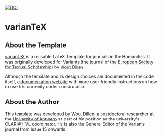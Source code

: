 [![DOI](https://zenodo.org/badge/215016822.svg)](https://zenodo.org/badge/latestdoi/215016822)

# varianTeX

## About the Template

[varianTeX](https://variantex.woutdillen.be) is a reusable LaTeX Template for journals in the Humanities. It was originally developed for [Variants](https://journals.openedition.org/variants/) (the journal of the [European Society for Textual Scholarship](https://textualscholarship.eu/)) by [Wout Dillen](https://github.com/WoutDLN).

Although the template and its design choices are documented in the code itself, a [documentation website](https://woutdln.github.com/varianTeX) with more user-friendly instructions on how to use it is currently under construction.

## About the Author

This template was developed by [Wout Dillen](https://github.com/WoutDLN), a postdoctoral researcher at the [University of Antwerp](https://uantwerpen.be) as part of his position as the university's CLARIAH-VL coordinator. He is also the General Editor of the Variants journal from Issue 15 onwards. 
